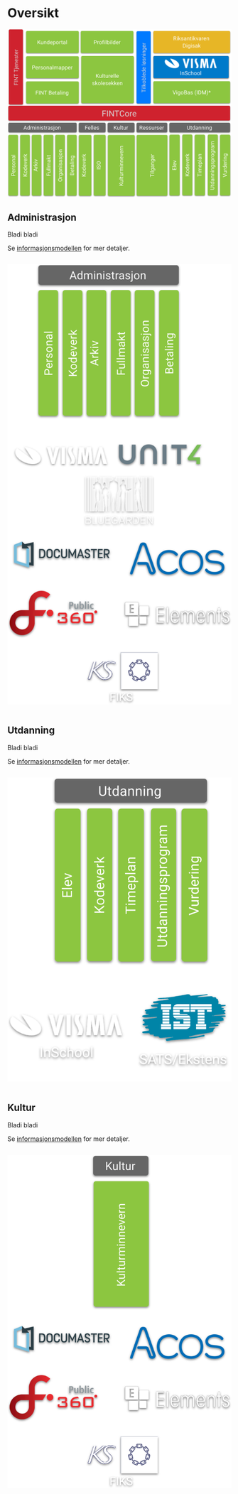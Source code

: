 # Oversikt

![ill1](_media/fint-leveranse-oversikt.svg)

## Administrasjon

<div class="row">
  <div class="column">
  Bladi bladi

Se [informasjonsmodellen](https://informasjonsmodell.felleskomponent.no/docs/package_administrasjon) for mer detaljer.
  </div>
  <div class="column">

![adm1](_media/fint-leveranse-administrasjon.svg ':size=300')

  </div>
</div>


## Utdanning

<div class="row">
  <div class="column">
  Bladi bladi

Se [informasjonsmodellen](https://informasjonsmodell.felleskomponent.no/docs/package_utdanning) for mer detaljer.
  </div>
  <div class="column">

![utd1](_media/fint-leveranse-utdanning.svg ':size=300')

  </div>
</div>

## Kultur

<div class="row">
  <div class="column">
  Bladi bladi

Se [informasjonsmodellen](https://informasjonsmodell.felleskomponent.no/docs/package_kultur) for mer detaljer.
  </div>
  <div class="column">

![adm1](_media/fint-leveranse-kulturminne.svg ':size=300')

  </div>
</div>
